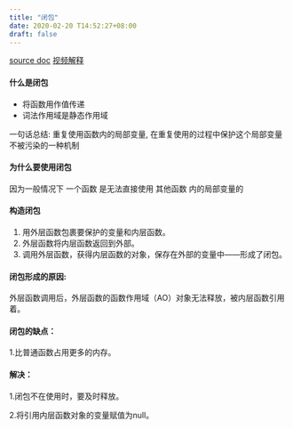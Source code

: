 ```yaml
---
title: "闭包"
date: 2020-02-20 T14:52:27+08:00
draft: false
---
```


[source doc](https://www.cnblogs.com/jiajialove/p/9049612.html)
[视频解释](https://www.bilibili.com/video/av70284152?p=3)

####  什么是闭包
- 将函数用作值传递
- 词法作用域是静态作用域

一句话总结: 重复使用函数内的局部变量, 在重复使用的过程中保护这个局部变量不被污染的一种机制

  
#### 为什么要使用闭包
因为一般情况下 一个函数 是无法直接使用 其他函数 内的局部变量的
  
#### 构造闭包
1. 用外层函数包裹要保护的变量和内层函数。
2. 外层函数将内层函数返回到外部。
3. 调用外层函数，获得内层函数的对象，保存在外部的变量中——形成了闭包。


#### 闭包形成的原因: 
外层函数调用后，外层函数的函数作用域（AO）对象无法释放，被内层函数引用着。

#### 闭包的缺点：
1.比普通函数占用更多的内存。
    
#### 解决：
1.闭包不在使用时，要及时释放。
    
2.将引用内层函数对象的变量赋值为null。